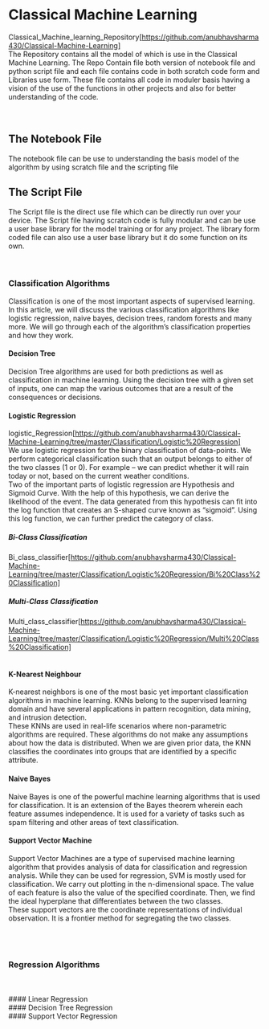 # Classical Machine Learning
Classical_Machine_learning_Repository[https://github.com/anubhavsharma430/Classical-Machine-Learning] <br>
The Repository contains all the model of which is use in the Classical Machine Learning. The Repo Contain file both version of notebook file and python script file and each file contains code in both scratch code form and Libraries use form. These file contains all code in moduler basis having a vision of the use of the functions in other projects and also for better understanding of the code.<br>
<br>
<br>
## The Notebook File
The notebook file can be use to understanding the basis model of the algorithm by using scratch file and the scripting file
<br>
## The Script File
The Script file is the direct use file which can be directly run over your device. The Script file having scratch code is fully modular and can be use a user base library for the model training or for any project. The library form coded file can also use a user base library but it do some function on its own.
<br>
<br>
<br>
### Classification Algorithms
Classification is one of the most important aspects of supervised learning. In this article, we will discuss the various classification algorithms like logistic regression, naive bayes, decision trees, random forests and many more. We will go through each of the algorithm’s classification properties and how they work.
<br>
#### Decision Tree
Decision Tree algorithms are used for both predictions as well as classification in machine learning. Using the decision tree with a given set of inputs, one can map the various outcomes that are a result of the consequences or decisions.
<br>
#### Logistic Regression
logistic_Regression[https://github.com/anubhavsharma430/Classical-Machine-Learning/tree/master/Classification/Logistic%20Regression]<br>
We use logistic regression for the binary classification of data-points. We perform categorical classification such that an output belongs to either of the two classes (1 or 0). For example – we can predict whether it will rain today or not, based on the current weather conditions.<br>
Two of the important parts of logistic regression are Hypothesis and Sigmoid Curve. With the help of this hypothesis, we can derive the likelihood of the event. The data generated from this hypothesis can fit into the log function that creates an S-shaped curve known as “sigmoid”. Using this log function, we can further predict the category of class.
<br>
##### Bi-Class Classification
Bi_class_classifier[https://github.com/anubhavsharma430/Classical-Machine-Learning/tree/master/Classification/Logistic%20Regression/Bi%20Class%20Classification]<br>
##### Multi-Class Classification
Multi_class_classifier[https://github.com/anubhavsharma430/Classical-Machine-Learning/tree/master/Classification/Logistic%20Regression/Multi%20Class%20Classification]<br>
<br>
#### K-Nearest Neighbour
K-nearest neighbors is one of the most basic yet important classification algorithms in machine learning. KNNs belong to the supervised learning domain and have several applications in pattern recognition, data mining, and intrusion detection.<br>
These KNNs are used in real-life scenarios where non-parametric algorithms are required. These algorithms do not make any assumptions about how the data is distributed. When we are given prior data, the KNN classifies the coordinates into groups that are identified by a specific attribute.
<br>
#### Naive Bayes
Naive Bayes is one of the powerful machine learning algorithms that is used for classification. It is an extension of the Bayes theorem wherein each feature assumes independence. It is used for a variety of tasks such as spam filtering and other areas of text classification.
<br>
#### Support Vector Machine
Support Vector Machines are a type of supervised machine learning algorithm that provides analysis of data for classification and regression analysis. While they can be used for regression, SVM is mostly used for classification. We carry out plotting in the n-dimensional space. The value of each feature is also the value of the specified coordinate. Then, we find the ideal hyperplane that differentiates between the two classes.<br>
These support vectors are the coordinate representations of individual observation. It is a frontier method for segregating the two classes.<br>
<br>
<br>
<br>
### Regression Algorithms
<br>
<br>
#### Linear Regression
<br>
#### Decision Tree Regression
<br>
#### Support Vector Regression

